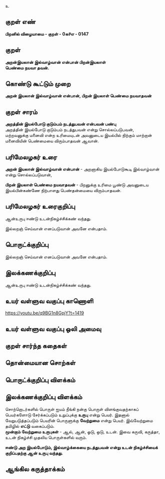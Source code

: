 உ

## குறள் எண் 

**பிறனில் விழையாமை - குறள் - 0க௪எ - 0147**  

## குறள் 

**அறன்இயலான் இல்வாழ்வான் என்பான் பிறன்இயலாள்  
பெண்மை நயவா தவன்.** 

## கொண்டு கூட்டும் முறை

**அறன் இயலான் இல்வாழ்வான் என்பான், பிறன் இயலாள் பெண்மை நயவாதவன்**

## குறள் சாரம் 

**அறத்தின் இயல்போடு குடும்பம் நடத்துபவன் என்பவன் பண்பு**  
அறத்தின் இயல்போடு குடும்பம் நடத்துபவன் என்று சொல்லப்படுபவன்,  
மற்றவனுக்கு மனைவி என்ற உரிமையுடன் அவனுடைய இயல்பில் நிற்கும் மாற்றான் மனைவியின் பெண்மையை விரும்பாதவன் ஆவான்.  

## பரிமேலழகர் உரை

**அறன் இயலான் இல்வாழ்வான் என்பான்** - அறனாகிய இயல்போடுகூடி இல்வாழ்வான் என்று சொல்லப்படுவான்,  

**பிறன் இயலாள் பெண்மை நயவாதவன்** - பிறனுக்கு உரிமை பூண்டு அவனுடைய இயல்பின்கண்ணே நிற்பாளது பெண்தன்மையை விரும்பாதவன். 

## பரிமேலழகர் உரைகுறிப்பு   

ஆன்உருபு ஈண்டு உடன்நிகழ்ச்சிக்கண் வந்தது.

இல்லறஞ் செய்வான் எனப்படுவான் அவனே என்பதாம்.  

## பொருட்க்குறிப்பு 

இல்லறஞ் செய்வான் எனப்படுவான் அவனே என்பதாம்.   

## இலக்கணக்குறிப்பு  

ஆன்உருபு ஈண்டு உடன்நிகழ்ச்சிக்கண் வந்தது.  

## உயர் வள்ளுவ வகுப்பு காணொளி

https://youtu.be/q9BG1n8GpjY?t=1419

## உயர் வள்ளுவ வகுப்பு ஒலி அமைவு 

 
## குறள் சார்ந்த கதைகள் 


## தொன்மையான சொற்கள்


## பொருட்க்குறிப்பு விளக்கம்


## இலக்கணக்குறிப்பு விளக்கம்

சொற்றொடர்களில் பொருள் ஐயம் நீங்கி நன்கு பொருள் விளங்குவதற்காகப் பெயர்களோடு சேர்க்கப்படும் உறுப்புக்கு **உருபு** என்று பெயர். இதனால் வேறுபடுத்தப்படும் பெயரின் பொருளுக்கு **வேற்றுமை** என்று பெயர். இவ்வேற்றுமை தமிழில் **எட்டு** வகைப்படும்.    
**மூன்றாம் வேற்றுமை உருபுகள்** - ஆல், ஆன், ஓடு, ஒடு, உடன்.   இவை கருவி, கருத்தா, உடன் நிகழ்ச்சி முதலிய பொருள்களில் வரும்.   

**ஈண்டு அற இயல்போடும், இல்வாழ்க்கையை நடத்துபவன் என்று உடன் நிகழ்ச்சியைக் குறிப்பதற்கு ஆன் உருபு வந்தது.**

## ஆங்கில கருத்தாக்கம் 


